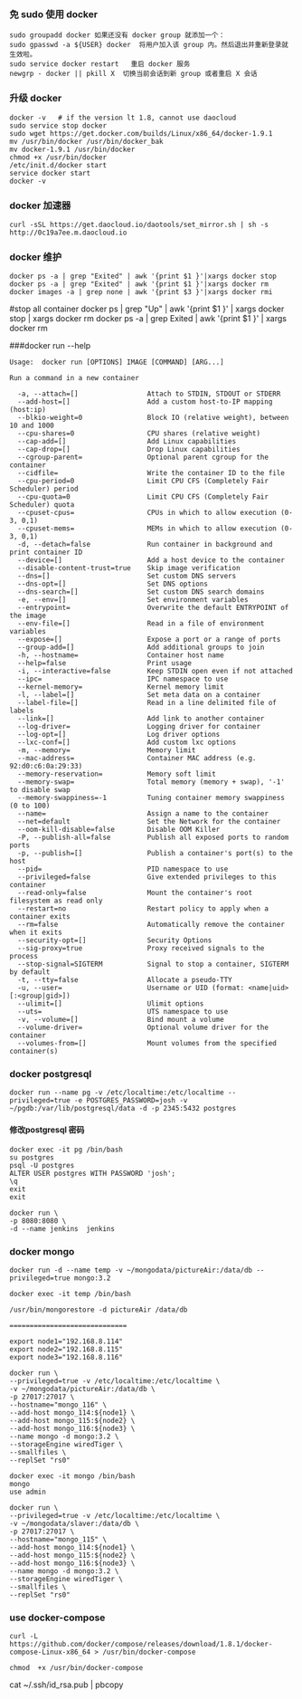 ### 免 sudo 使用 docker

	sudo groupadd docker 如果还没有 docker group 就添加一个：
	sudo gpasswd -a ${USER} docker  将用户加入该 group 内。然后退出并重新登录就生效啦。
	sudo service docker restart   重启 docker 服务
	newgrp - docker || pkill X  切换当前会话到新 group 或者重启 X 会话

### 升级 docker 
	docker -v   # if the version lt 1.8, cannot use daocloud
	sudo service stop docker
	sudo wget https://get.docker.com/builds/Linux/x86_64/docker-1.9.1
	mv /usr/bin/docker /usr/bin/docker_bak
	mv docker-1.9.1 /usr/bin/docker
	chmod +x /usr/bin/docker
	/etc/init.d/docker start
	service docker start
	docker -v

### docker 加速器
	curl -sSL https://get.daocloud.io/daotools/set_mirror.sh | sh -s http://0c19a7ee.m.daocloud.io

### docker 维护
	docker ps -a | grep "Exited" | awk '{print $1 }'|xargs docker stop
	docker ps -a | grep "Exited" | awk '{print $1 }'|xargs docker rm
	docker images -a | grep none | awk '{print $3 }'|xargs docker rmi

#stop all container
	docker ps | grep "Up" | awk '{print $1 }' | xargs docker stop | xargs docker rm
	docker ps -a | grep Exited | awk '{print $1 }' | xargs docker rm

###docker run --help

	Usage:	docker run [OPTIONS] IMAGE [COMMAND] [ARG...]

	Run a command in a new container

	  -a, --attach=[]                 Attach to STDIN, STDOUT or STDERR
	  --add-host=[]                   Add a custom host-to-IP mapping (host:ip)
	  --blkio-weight=0                Block IO (relative weight), between 10 and 1000
	  --cpu-shares=0                  CPU shares (relative weight)
	  --cap-add=[]                    Add Linux capabilities
	  --cap-drop=[]                   Drop Linux capabilities
	  --cgroup-parent=                Optional parent cgroup for the container
	  --cidfile=                      Write the container ID to the file
	  --cpu-period=0                  Limit CPU CFS (Completely Fair Scheduler) period
	  --cpu-quota=0                   Limit CPU CFS (Completely Fair Scheduler) quota
	  --cpuset-cpus=                  CPUs in which to allow execution (0-3, 0,1)
	  --cpuset-mems=                  MEMs in which to allow execution (0-3, 0,1)
	  -d, --detach=false              Run container in background and print container ID
	  --device=[]                     Add a host device to the container
	  --disable-content-trust=true    Skip image verification
	  --dns=[]                        Set custom DNS servers
	  --dns-opt=[]                    Set DNS options
	  --dns-search=[]                 Set custom DNS search domains
	  -e, --env=[]                    Set environment variables
	  --entrypoint=                   Overwrite the default ENTRYPOINT of the image
	  --env-file=[]                   Read in a file of environment variables
	  --expose=[]                     Expose a port or a range of ports
	  --group-add=[]                  Add additional groups to join
	  -h, --hostname=                 Container host name
	  --help=false                    Print usage
	  -i, --interactive=false         Keep STDIN open even if not attached
	  --ipc=                          IPC namespace to use
	  --kernel-memory=                Kernel memory limit
	  -l, --label=[]                  Set meta data on a container
	  --label-file=[]                 Read in a line delimited file of labels
	  --link=[]                       Add link to another container
	  --log-driver=                   Logging driver for container
	  --log-opt=[]                    Log driver options
	  --lxc-conf=[]                   Add custom lxc options
	  -m, --memory=                   Memory limit
	  --mac-address=                  Container MAC address (e.g. 92:d0:c6:0a:29:33)
	  --memory-reservation=           Memory soft limit
	  --memory-swap=                  Total memory (memory + swap), '-1' to disable swap
	  --memory-swappiness=-1          Tuning container memory swappiness (0 to 100)
	  --name=                         Assign a name to the container
	  --net=default                   Set the Network for the container
	  --oom-kill-disable=false        Disable OOM Killer
	  -P, --publish-all=false         Publish all exposed ports to random ports
	  -p, --publish=[]                Publish a container's port(s) to the host
	  --pid=                          PID namespace to use
	  --privileged=false              Give extended privileges to this container
	  --read-only=false               Mount the container's root filesystem as read only
	  --restart=no                    Restart policy to apply when a container exits
	  --rm=false                      Automatically remove the container when it exits
	  --security-opt=[]               Security Options
	  --sig-proxy=true                Proxy received signals to the process
	  --stop-signal=SIGTERM           Signal to stop a container, SIGTERM by default
	  -t, --tty=false                 Allocate a pseudo-TTY
	  -u, --user=                     Username or UID (format: <name|uid>[:<group|gid>])
	  --ulimit=[]                     Ulimit options
	  --uts=                          UTS namespace to use
	  -v, --volume=[]                 Bind mount a volume
	  --volume-driver=                Optional volume driver for the container
	  --volumes-from=[]               Mount volumes from the specified container(s)


### docker postgresql

	docker run --name pg -v /etc/localtime:/etc/localtime --privileged=true -e POSTGRES_PASSWORD=josh -v ~/pgdb:/var/lib/postgresql/data -d -p 2345:5432 postgres

#### 修改postgresql 密码
	docker exec -it pg /bin/bash
	su postgres
	psql -U postgres
	ALTER USER postgres WITH PASSWORD 'josh';
	\q
	exit
	exit

	docker run \
	-p 8080:8080 \
	-d --name jenkins  jenkins


### docker mongo

	docker run -d --name temp -v ~/mongodata/pictureAir:/data/db --privileged=true mongo:3.2

	docker exec -it temp /bin/bash

	/usr/bin/mongorestore -d pictureAir /data/db 

	=============================

	export node1="192.168.8.114"
	export node2="192.168.8.115"
	export node3="192.168.8.116"

	docker run \
	--privileged=true -v /etc/localtime:/etc/localtime \
	-v ~/mongodata/pictureAir:/data/db \
	-p 27017:27017 \
	--hostname="mongo_116" \
	--add-host mongo_114:${node1} \
	--add-host mongo_115:${node2} \
	--add-host mongo_116:${node3} \
	--name mongo -d mongo:3.2 \
	--storageEngine wiredTiger \
	--smallfiles \
	--replSet "rs0"

	docker exec -it mongo /bin/bash
	mongo
	use admin

	docker run \
	--privileged=true -v /etc/localtime:/etc/localtime \
	-v ~/mongodata/slaver:/data/db \
	-p 27017:27017 \
	--hostname="mongo_115" \
	--add-host mongo_114:${node1} \
	--add-host mongo_115:${node2} \
	--add-host mongo_116:${node3} \
	--name mongo -d mongo:3.2 \
	--storageEngine wiredTiger \
	--smallfiles \
	--replSet "rs0"

### use docker-compose

	curl -L https://github.com/docker/compose/releases/download/1.8.1/docker-compose-Linux-x86_64 > /usr/bin/docker-compose
	
	chmod  +x /usr/bin/docker-compose

cat ~/.ssh/id_rsa.pub | pbcopy